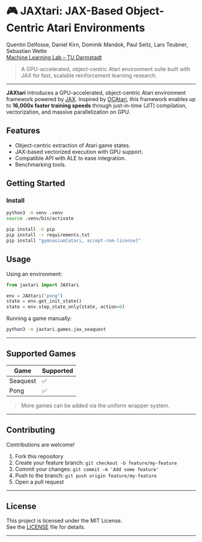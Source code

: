 

# 🎮 JAXtari: JAX-Based Object-Centric Atari Environments

Quentin Delfosse, Daniel Kirn, Dominik Mandok, Paul Seitz, Lars Teubner, Sebastian Wette  
[Machine Learning Lab – TU Darmstadt](https://www.ml.informatik.tu-darmstadt.de/)

> A GPU-accelerated, object-centric Atari environment suite built with JAX for fast, scalable reinforcement learning research.

---

**JAXtari** introduces a GPU-accelerated, object-centric Atari environment framework powered by [JAX](https://github.com/google/jax). Inspired by [OCAtari](https://github.com/k4ntz/OC_Atari), this framework enables up to **16,000x faster training speeds** through just-in-time (JIT) compilation, vectorization, and massive parallelization on GPU.

<!-- --- -->

## Features
- Object-centric extraction of Atari game states.
- JAX-based vectorized execution with GPU support.
- Compatible API with ALE to ease integration.
- Benchmarking tools.

<!-- [**📘 JAXtari Documentation**] -->

## Getting Started

<!-- ### Prerequisites -->
### Install
```bash
python3 -m venv .venv
source .venv/bin/activate

pip install -U pip
pip install -r requirements.txt
pip install "gymnasium[atari, accept-rom-license]"
```

<!-- ### Installation

**Option 1: Install via pip (once released)**  
```bash
Lorem Ipsum (TODO)
```

**Option 2: Install from source**

```bash
Lorem Ipsum (TODO)
``` -->


## Usage

Using an environment:
```python
from jaxtari import JAXtari

env = JAXtari("pong")
state = env.get_init_state()
state = env.step_state_only(state, action=0)
```


Running a game manually:
```bash
python3 -m jaxtari.games.jax_seaquest
```

---

## Supported Games

| Game      | Supported |
|-----------|-----------|
| Seaquest  | ✅        |
| Pong      | ✅        |

> More games can be added via the uniform wrapper system.

---

## Contributing

Contributions are welcome!

1. Fork this repository  
2. Create your feature branch: `git checkout -b feature/my-feature`  
3. Commit your changes: `git commit -m 'Add some feature'`  
4. Push to the branch: `git push origin feature/my-feature`  
5. Open a pull request  

---

## License

This project is licensed under the MIT License.  
See the [LICENSE](LICENSE) file for details.

---
